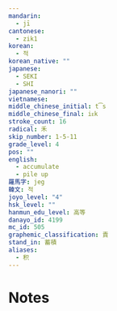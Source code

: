 ```yaml
---
mandarin:
  - jī
cantonese:
  - zik1
korean:
  - 적
korean_native: ""
japanese:
  - SEKI
  - SHI
japanese_nanori: ""
vietnamese:
middle_chinese_initial: t͡s
middle_chinese_final: iᴇk
stroke_count: 16
radical: 禾
skip_number: 1-5-11
grade_level: 4
pos: ""
english:
  - accumulate
  - pile up
羅馬字: jeg
韓文: 적
joyo_level: "4"
hsk_level: ""
hanmun_edu_level: 高等
danayo_id: 4199
mc_id: 505
graphemic_classification: 責
stand_in: 蓄積
aliases:
  - 积
---
```


# Notes
